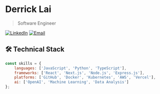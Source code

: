 <!--
**derricklai/derricklai** is a ✨ _special_ ✨ repository because its `README.md` (this file) appears on your GitHub profile.
-->


# Derrick Lai

> Software Engineer

[![LinkedIn](https://img.shields.io/badge/LinkedIn-Connect-blue)](https://linkedin.com/in/derrick-lai)
[![Email](https://img.shields.io/badge/Email-Contact-red)](mailto:derrickrlai@gmail.com)
<!-- [![Portfolio](https://img.shields.io/badge/Portfolio-white)](https://portfolio.derricklai.com) -->

## 🛠️ Technical Stack
```javascript
const skills = {
    languages: ['JavaScript', 'Python', 'TypeScript'],
    frameworks: ['React', 'Next.js', 'Node.js', 'Express.js'],
    platforms: ['GitHub', 'Docker', 'Kubernetes', 'AWS', 'Vercel'],
    ai: ['OpenAI', 'Machine Learning', 'Data Analysis']
};
```
<!--
## 🚀 Key Projects

### VetsAI
Open-source AI platform designed specifically for veterans
- **GitHub**: [View Project](https://github.com/Vets-Who-Code/VetsAI)

### Vets Who Code Platform
WebSite for veteran learning experiences
- **GitHub**: [View Project](https://github.com/Vets-Who-Code/vets-who-code-app)
- **Website**: [View Live](https://vets-who-code.github.io/)

### Web Development Curriculum
Comprehensive curriculum bridging the gap from novice to job-ready developer
- **GitHub**: [View Curriculum](https://github.com/Vets-Who-Code/web-curriculum)

### SOPs
A Guide to help veterans
- **SOPs**: [vets-who-code.github.io](https://vets-who-code.github.io/)

### Developer Tools
- [Prework](https://github.com/Vets-Who-Code/Prework): Initial coding exercises for web development preparation
- [VS Code Extension Pack](https://github.com/Vets-Who-Code/vetswhocode-extension-pack): Essential extensions for coding efficiency
- [VS Code Theme](https://github.com/Vets-Who-Code/vetswhocode-vs-code-theme): Custom theme for our community

## 🎖️ Leadership & Community Impact

### Executive Leadership at Vets Who Code
- Transformed traditional educational models through technology integration
- Implemented data analytics to enhance veteran student success
- Built a robust community of tech professionals and veterans
- Facilitated mentorship and networking opportunities

### Industry Engagement
- Regular speaker at tech conferences
- Advocate for veterans' transition into software engineering
- Shares insights on innovations in tech education

## 🎯 Professional Goals
- Advancing in software development roles that leverage leadership experience
- Building impactful tech solutions
- Continuous learning and skill development in latest technologies

## 📬 Connect With Me
- **LinkedIn**: [in/derrick-lai](https://linkedin.com/in/derrick-lai)
- **Email**: derrickrlai@gmail.com
- **Portfolio**: [portfolio.derricklai.com](https://portfolio.derricklai.com)

---
*Building bridges from military service to tech careers through code* 🚀 
-->
